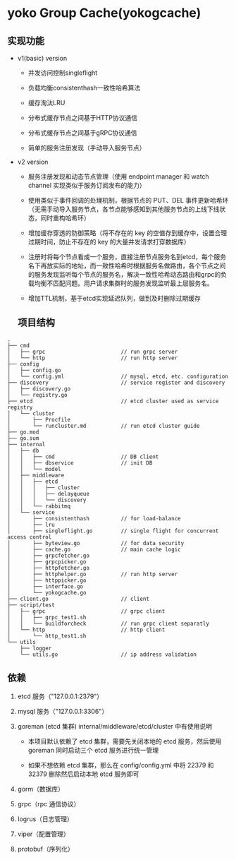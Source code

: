 # yoko Group Cache(yokogcache)

## 实现功能

* v1(basic) version

  * 并发访问控制singleflight
 
  * 负载均衡consistenthash一致性哈希算法
 
  * 缓存淘汰LRU
 
  * 分布式缓存节点之间基于HTTP协议通信

  * 分布式缓存节点之间基于gRPC协议通信

  * 简单的服务注册发现（手动导入服务节点）
 

* v2 version

  * 服务注册发现和动态节点管理（使用 endpoint manager 和 watch channel 实现类似于服务订阅发布的能力）
 
  * 使用类似于事件回调的处理机制，根据节点的 PUT、DEL 事件更新哈希环（无需手动导入服务节点，各节点能够感知到其他服务节点的上线下线状态，同时重构哈希环）
 
  * 增加缓存穿透的防御策略（将不存在的 key 的空值存到缓存中，设置合理过期时间，防止不存在的 key 的大量并发请求打穿数据库）

  * 注册时将每个节点看成一个服务，直接注册节点服务名到etcd，每个服务名下再放实际的地址，而一致性哈希时根据服务名做路由，各个节点之间的服务发现监听每个节点的服务名，解决一致性哈希动态路由和grpc的负载均衡不匹配问题。用户请求集群时的服务发现监听最上层服务名。

  * 增加TTL机制，基于etcd实现延迟队列，做到及时删除过期缓存

  ## 项目结构

```
.
├── cmd
│   ├── grpc                        // run grpc server
│   └── http                        // run http server
├── config
│   ├── config.go
│   └── config.yml                  // mysql, etcd, etc. configuration
├── discovery                       // service register and discovery
│   ├── discovery.go
│   └── registry.go
├── etcd                            // etcd cluster used as service registry
│   └── cluster
│       ├── Procfile
│       └── runcluster.md           // run etcd cluster guide
├── go.mod
├── go.sum
├── internal
│   ├── db
│   │   ├── cmd                     // DB client
│   │   ├── dbservice               // init DB
│   │   └── model
│   ├── middleware
│   │   ├── etcd
│   │   │   ├── cluster
│   │   │   ├── delayqueue
│   │   │   └── discovery
│   │   └── rabbitmq
│   └── service
│       ├── consistenthash          // for load-balance
│       ├── lru
│       ├── singleflight.go         // single flight for concurrent access control
│       ├── byteview.go             // for data security
│       ├── cache.go                // main cache logic          
│       ├── grpcfetcher.go          
│       ├── grpcpicker.go
│       ├── httpfetcher.go
│       ├── httphelper.go           // run http server
│       ├── httppicker.go
│       ├── interface.go
│       └── yokogcache.go
├── client.go                       // client
├── script/test
│   ├── grpc                        // grpc client
│   │   ├── grpc_test1.sh
│   │   └── buildforcheck           // run grpc client separatly
│   └── http                        // http client
│       └── http_test1.sh
└── utils
    ├── logger
    └── utils.go                    // ip address validation
```

## 依赖

1. etcd 服务（"127.0.0.1:2379"）

2. mysql 服务（"127.0.0.1:3306"）

3. goreman (etcd 集群) internal/middleware/etcd/cluster 中有使用说明

   * 本项目默认依赖了 etcd 集群，需要先关闭本地的 etcd 服务，然后使用 goreman 同时启动三个 etcd 服务进行统一管理

   * 如果不想依赖 etcd 集群，那么在 config/config.yml 中将 22379 和 32379 删除然后启动本地 etcd 服务即可

4. gorm（数据库）

5. grpc（rpc 通信协议）

6. logrus（日志管理）

7. viper（配置管理）

8. protobuf（序列化）